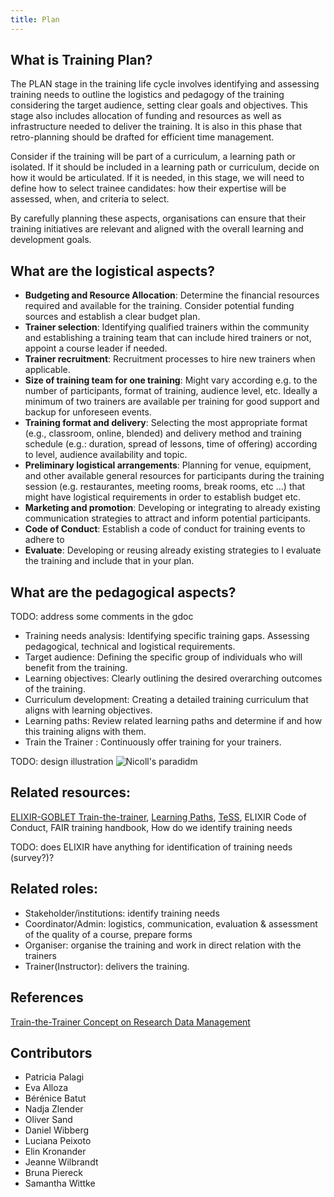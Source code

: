 ```yaml
---
title: Plan
---
```


## What is Training Plan?

The PLAN stage in the training life cycle involves identifying and assessing training needs to outline the logistics and pedagogy of the training considering the target audience, setting clear goals and objectives. This stage also includes allocation of funding and resources as well as infrastructure needed to deliver the training. It is also in this phase that retro-planning should be drafted for efficient time management.

Consider if the training will be part of a curriculum, a learning path or isolated. If it should be included in a learning path or curriculum, decide on how it would be articulated. If it is needed, in this stage, we will need to define how to select trainee candidates: how their expertise will be assessed, when, and criteria to select.

By carefully planning these aspects, organisations can ensure that their training initiatives are relevant and aligned with the overall learning and development goals.

## What are the logistical aspects?

* **Budgeting and Resource Allocation**: Determine the financial resources required and available for the training. Consider potential funding sources and establish a clear budget plan.
* **Trainer selection**: Identifying qualified trainers within the community and establishing a training team that can include hired trainers or not, appoint a course leader if needed. 
* **Trainer recruitment**:  Recruitment processes to hire new trainers when applicable. 
* **Size of training team for one training**: Might vary according e.g. to the number of participants, format of training, audience level, etc. Ideally a minimum of two trainers are available per training for good support and backup for unforeseen events.
* **Training format and delivery**: Selecting the most appropriate format (e.g., classroom, online, blended) and delivery method and training schedule (e.g.: duration, spread of lessons, time of offering) according to level, audience availability and topic.
* **Preliminary logistical arrangements**: Planning for venue, equipment, and other available general resources for participants during the training session (e.g. restaurantes, meeting rooms, break rooms, etc …) that might have  logistical requirements in order to establish budget etc. 
* **Marketing and promotion**: Developing or integrating to already existing  communication strategies to attract and inform potential participants.
* **Code of Conduct**: Establish a code of conduct for training events to adhere to
* **Evaluate**: Developing or reusing already existing strategies to l evaluate the training and include that in your plan.

## What are the pedagogical aspects?

TODO: address some comments in the gdoc

- Training needs analysis: Identifying specific training gaps. Assessing pedagogical, technical and logistical requirements.
- Target audience: Defining the specific group of individuals who will benefit from the training.
- Learning objectives: Clearly outlining the desired overarching outcomes of the training.
- Curriculum development: Creating a detailed training curriculum that aligns with learning objectives.
- Learning paths: Review related learning paths and determine if and how this training aligns with them. 
- Train the Trainer : Continuously offer training for your trainers. 

TODO: design illustration 
![Nicoll's paradidm](assets/img/screenshots/allegra-via-f1000.png)

## Related resources: 
[ELIXIR-GOBLET Train-the-trainer](train-the-trainer), [Learning Paths](learning-paths), [TeSS](tess), ELIXIR Code of Conduct, FAIR training handbook, How do we identify training needs

TODO: does ELIXIR have anything for identification of training needs (survey?)?

## Related roles:

- Stakeholder/institutions: identify training needs
- Coordinator/Admin: logistics, communication, evaluation & assessment of the quality of a course, prepare forms
- Organiser: organise the training and work in direct relation with the trainers
- Trainer(Instructor): delivers the training.

## References	
[Train-the-Trainer Concept on Research Data Management](https://doi.org/10.5281/zenodo.13927613)

## Contributors

* Patricia Palagi 
* Eva Alloza 
* Bérénice Batut
* Nadja Zlender
* Oliver Sand
* Daniel Wibberg 
* Luciana Peixoto
* Elin Kronander
* Jeanne Wilbrandt
* Bruna Piereck
* Samantha Wittke




